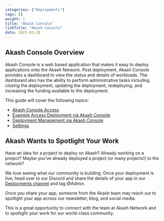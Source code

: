 ```yaml
---
categories: ["Deployments"]
tags: []
weight: 1
title: "Akash Console"
linkTitle: "Akash Console"
date: 2023-03-29
---
```


## Akash Console Overview

Akash Console is a web based application that makes it easy to deploy applications onto the Akash Network.  Post deployment, Akash Console provides a dashboard to view the status and details of workloads. The dashboard also has the ability to perform administrative tasks including closing the deployment, updating the deployment, redeploying, and increasing the funding available to the deployment.

This guide will cover the following topics:

* [Akash Console Access](akash-console-access.md)
* [Example Access Deployment via Akash Console](minesweeper-deployment-example.md)
* [Deployment Management via Akash Console](deployment-management.md)
* [Settings](settings.md)

## Akash Wants to Spotlight Your Work

Have an idea for a project to deploy on Akash? Already working on a project? Maybe you’ve already deployed a project (or many projects!) to the network?

We love seeing what our community is building. Once your deployment is live, head over to our Discord and share the details of your app in our [Deployments channel](https://discord.com/channels/747885925232672829/771909909335506955) and tag @Admin.

Once you share your app, someone from the Akash team may reach out to spotlight your app across our newsletter, blog, and social media.

This is a great opportunity to connect with the team at Akash Network and to spotlight your work for our world-class community.
